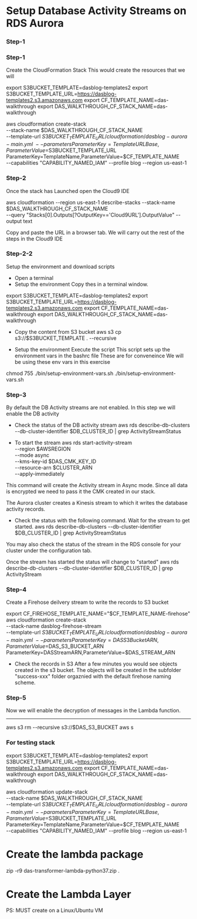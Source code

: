 # Setup Database Activity Streams on RDS Aurora

### Step-1



### Step-1
Create the CloudFormation Stack 
This would create the resources that we will

export S3BUCKET_TEMPLATE=dasblog-templates2
export S3BUCKET_TEMPLATE_URL=https://dasblog-templates2.s3.amazonaws.com
export CF_TEMPLATE_NAME=das-walkthrough
export DAS_WALKTHROUGH_CF_STACK_NAME=das-walkthrough


aws cloudformation create-stack \
    --stack-name $DAS_WALKTHROUGH_CF_STACK_NAME \
    --template-url $S3BUCKET_TEMPLATE_URL/cloudformation/dasblog-aurora-main.yml \
    --parameters ParameterKey=TemplateURLBase,ParameterValue=$S3BUCKET_TEMPLATE_URL \
                 ParameterKey=TemplateName,ParameterValue=$CF_TEMPLATE_NAME  \
    --capabilities "CAPABILITY_NAMED_IAM"  --profile blog --region us-east-1



### Step-2
Once the stack has Launched open the Cloud9 IDE

aws cloudformation --region us-east-1 describe-stacks --stack-name $DAS_WALKTHROUGH_CF_STACK_NAME\
                    --query "Stacks[0].Outputs[?OutputKey=='Cloud9URL'].OutputValue" --output text

Copy and paste the URL in a browser tab. We will carry out the rest of the steps in the Cloud9 IDE

### Step-2-2
Setup the environment and download scripts
- Open a terminal
- Setup the environment
Copy thes in a terminal window.

export S3BUCKET_TEMPLATE=dasblog-templates2
export S3BUCKET_TEMPLATE_URL=https://dasblog-templates2.s3.amazonaws.com
export  CF_TEMPLATE_NAME=das-walkthrough
export  DAS_WALKTHROUGH_CF_STACK_NAME=das-walkthrough

- Copy the content from S3 bucket
aws s3 cp s3://$S3BUCKET_TEMPLATE . --recursive

- Setup the environment
Execute the script 
This script sets up the environment vars in the bashrc file
These are for conveneince
We will be using these env vars in this exercise

chmod 755 ./bin/setup-environment-vars.sh
./bin/setup-environment-vars.sh

### Step-3
By default the DB Activity streams are not enabled. In this step we will enable the DB activity

- Check the status of the DB activity stream
aws rds describe-db-clusters --db-cluster-identifier $DB_CLUSTER_ID   | grep ActivityStreamStatus

- To start the stream
aws rds start-activity-stream \
  --region $AWSREGION \
  --mode async \
  --kms-key-id $DAS_CMK_KEY_ID    \
  --resource-arn  $CLUSTER_ARN \
  --apply-immediately

This command will create the Activity stream in Async mode. Since all data is encrypted we need to pass it the CMK created in our stack. 

The Aurora cluster creates a Kinesis stream to which it writes the database activity records.

- Check the status with the following command. Wait for the stream to get started.
aws rds describe-db-clusters --db-cluster-identifier $DB_CLUSTER_ID   | grep ActivityStreamStatus

You may also check the status of the stream in the RDS console for your cluster under the configuration tab.

Once the stream has started the status will change to "started"
aws rds describe-db-clusters --db-cluster-identifier $DB_CLUSTER_ID   | grep ActivityStream

### Step-4
Create a Firehose deilvery stream to write the records to S3 bucket

export  CF_FIREHOSE_TEMPLATE_NAME="$CF_TEMPLATE_NAME-firehose"
aws cloudformation create-stack \
    --stack-name dasblog-firehose-stream \
    --template-url $S3BUCKET_TEMPLATE_URL/cloudformation/dasblog-aurora-main.yml \
    --parameters ParameterKey=DASS3BucketARN,ParameterValue=$DAS_S3_BUCKET_ARN \
                 ParameterKey=DASStreamARN,ParameterValue=$DAS_STREAM_ARN

- Check the records in S3
After a few minutes you would see objects created in the s3 bucket.
The objects will be created in the subfolder "success-xxx" folder orgaznied with the default firehose naming scheme.

### Step-5
Now we will enable the decryption of messages in the Lambda function.



--------
aws s3 rm --recursive s3://$DAS_S3_BUCKET
aws s

### For testing stack
export S3BUCKET_TEMPLATE=dasblog-templates2
export S3BUCKET_TEMPLATE_URL=https://dasblog-templates2.s3.amazonaws.com
export CF_TEMPLATE_NAME=das-walkthrough
export DAS_WALKTHROUGH_CF_STACK_NAME=das-walkthrough


aws cloudformation update-stack \
    --stack-name $DAS_WALKTHROUGH_CF_STACK_NAME \
    --template-url $S3BUCKET_TEMPLATE_URL/cloudformation/dasblog-aurora-main.yml \
    --parameters ParameterKey=TemplateURLBase,ParameterValue=$S3BUCKET_TEMPLATE_URL \
                 ParameterKey=TemplateName,ParameterValue=$CF_TEMPLATE_NAME  \
    --capabilities "CAPABILITY_NAMED_IAM"  --profile blog --region us-east-1


# Create the lambda package
zip -r9 das-transformer-lambda-python37.zip .

# Create the Lambda Layer
PS: MUST create on a Linux/Ubuntu VM
